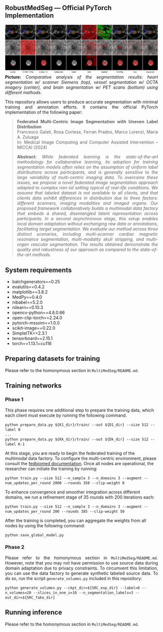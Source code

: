 ## RobustMedSeg &mdash; Official PyTorch Implementation
<div align="justify">

![Teaser image](./fed_grid.png)
**Picture:** *Comparative analysis of the segmentation results: heart segmentation w/ scanner Siemens (top), vessel segmentation w/ OCTA imagery (center), and brain segmentation w/ PET scans (bottom) using different methods.*

This repository allows users to produce accurate segmentation with minimal training and annotation efforts. It contains the official PyTorch implementation of the following paper:

> **Federated Multi-Centric Image Segmentation with Uneven Label Distribution**<br>
> Francesco Galati, Rosa Cortese, Ferran Prados, Marco Lorenzi, Maria A. Zuluaga<br>
> In: Medical Image Computing and Computer Assisted Intervention – MICCAI (2024)
>
> **Abstract:** *While federated learning is the state-of-the-art methodology for collaborative learning, its adoption for training segmentation models often relies on the assumption of uniform label distributions across participants, and is generally sensitive to the large variability of multi-centric imaging data. To overcome these issues, we propose a novel federated image segmentation approach adapted to complex non-iid setting typical of real-life conditions. We assume that labeled dataset is not available to all clients, and that clients data exhibit differences in distribution due to three factors: different scanners, imaging modalities and imaged organs. Our proposed framework collaboratively builds a multimodal data factory that embeds a shared, disentangled latent representation across participants. In a second asynchronous stage, this setup enables local domain adaptation without exchanging raw data or annotations, facilitating target segmentation. We evaluate our method across three distinct scenarios, including multi-scanner cardiac magnetic resonance segmentation, multi-modality skull stripping, and multi-organ vascular segmentation. The results obtained demonstrate the quality and robustness of our approach as compared to the state-of-the-art methods.*

</div>

## System requirements
- batchgenerators==0.25
- evalutils==0.4.2
- matplotlib==3.8.2
- MedPy==0.4.0
- nibabel==5.2.0
- nilearn==0.10.3
- opencv-python==4.6.0.66
- open-clip-torch==2.24.0
- pytorch-msssim==1.0.0
- scikit-image==0.22.0
- SimpleITK==2.3.1
- tensorboard==2.15.1
- torch==1.13.1+cu116

## Preparing datasets for training

Please refer to the homonymous section in `MultiMedSeg/README.md`.

## Training networks

### Phase 1

This phase requires one additional step to prepare the training data, which each client must execute by running the following command.

```
python prepare_data.py ${K1_dir}/train/ --out ${D1_dir} --size 512 --label 0
...
python prepare_data.py ${Kk_dir}/train/ --out ${Dk_dir} --size 512 --label K-1
```

At this stage, you are ready to begin the federated training of the multimodal data factory. To configure the multi-centric environment, please consult the [fedbiomed documentation](https://fedbiomed.org/latest/tutorials/installation/1-setting-up-environment/). Once all nodes are operational, the researcher can initiate the training by running:

```
python train.py --size 512 --n_sample 3 --n_domains 3 --augment --num_updates_per_round 2000 --rounds 350 --clip-weight 0
```

To enhance convergence and smoother integration across different domains, we run a refinement stage of 35 rounds with 200 iterations each:

```
python train.py --size 512 --n_sample 3 --n_domains 3 --augment --num_updates_per_round 200 --rounds 385 --clip-weight 50
```

After the training is completed, you can aggregate the weights from all nodes by using the following command:

```
python save_global_model.py
```

### Phase 2

<div align="justify">

Please refer to the homonymous section in `MultiMedSeg/README.md`. However, note that you may not have permission to use source data during domain adaptation due to privacy constraints. To circumvent this limitation, you can use the data factory to generate synthetic labeled source data. To do so, run the script `generate_volumes.py` included in this repository:

</div>

```
python generate_volumes.py --ckpt_dir=${SRC_exp_dir} --label=0 --n_volumes=20 --slices_in_one_z=10 --n_segmentation_labels=3 --out_dir=${SRC_fake_dir}
```

## Running inference

Please refer to the homonymous section in `MultiMedSeg/README.md`.
